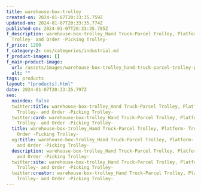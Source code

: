 ```yaml
---
title: warehouse-box-trolley
created-on: 2024-01-07T20:33:35.759Z
updated-on: 2024-01-07T20:33:35.774Z
published-on: 2024-01-07T20:33:35.785Z
f_description: warehouse-box-trolley_Hand Truck-Parcel Trolley, Platform-
  Trolley- and Order -Picking Trolley-
f_price: 1200
f_category-2: cms/categories/industrial.md
f_product-images: []
f_main-product-image:
  url: /assets/images/warehouse-box-trolley_hand-truck-parcel-trolley-platform-trolley-and-order-picking-trolley-.jpg
  alt: ""
tags: products
layout: "[products].html"
date: 2024-01-07T20:33:35.797Z
seo:
  noindex: false
  twitter:title: warehouse-box-trolley_Hand Truck-Parcel Trolley, Platform-
    Trolley- and Order -Picking Trolley-
  twitter:card: warehouse-box-trolley_Hand Truck-Parcel Trolley, Platform-
    Trolley- and Order -Picking Trolley-
  title: warehouse-box-trolley_Hand Truck-Parcel Trolley, Platform- Trolley- and
    Order -Picking Trolley-
  og:title: warehouse-box-trolley_Hand Truck-Parcel Trolley, Platform- Trolley-
    and Order -Picking Trolley-
  description: warehouse-box-trolley_Hand Truck-Parcel Trolley, Platform- Trolley-
    and Order -Picking Trolley-
  twitter:site: warehouse-box-trolley_Hand Truck-Parcel Trolley, Platform-
    Trolley- and Order -Picking Trolley-
  twitter:creator: warehouse-box-trolley_Hand Truck-Parcel Trolley, Platform-
    Trolley- and Order -Picking Trolley-
---
```

